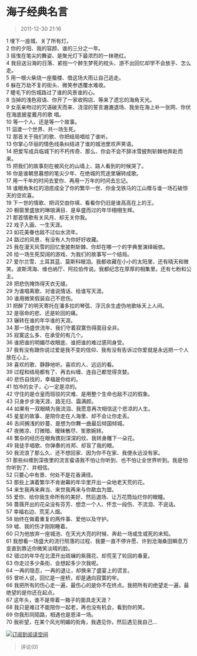 # 海子经典名言

> 2011-12-30 21:16

1 埋下一座城、关了所有灯。  
2 你的夕阳、我的容颜、谁的三分之一年。  
3 摇曳在笔尖的舞姿、是聚光灯下最浓烈的一抹艳红。  
4 我目送沿海的日落、紧抱一个醉生梦死的枕头、游不出回忆却学不会放手、怎么走。  
5 用一根火柴烧一座蜃楼、借这场大雨让自己逃走。  
6 躲在万劫不复的街头、微笑参透覆水难收。  
7 睫毛下的伤城路过了谁的风景谁的心。  
8 当掉的浅色寂语、你开了一家收购店、等来了遗忘的海角天光。  
9 女巫亲吻过的咒语破天而来、浇湿的誓言漉漉退场、我坐在海上补一张网、你伏在海底披星戴月的歌 唱。  
10 等一个人、还是等一个故事。  
11 泅渡一个世界、共一场生死。  
12 那首关于我们的歌、你把结局唱给了谁听。  
13 你掌心华丽的情色线条纠结进了谁的城池里欢声笑语。  
14 把爱写成兵临城下的不朽传奇、那么、你会不会不辞冰雪披荆斩棘地奔赴而来。  
15 把我们的故事刻在被风化的山墙上、路人看到的时候哭了。  
16 你是谁朝思暮想的笔尖少年、在绝城的荒途里辗转成歌。  
17 用一千年的时间去爱你、再用一万年的时间去忘记。  
18 谁眼角朱红的泪痣成全了你的繁华一世、你金戈铁马的江山赠与谁一场石破惊天的空欢喜。  
19 下一世的情歌、把词交由你填、看看你仍旧是谁高高在上的王。  
20 橱窗里盛放的琳琅满目、是阜盛而过的年华栩栩生辉。  
21 那首情歌有关风月、却无关你我。  
22 戏子入画、一生天涯。  
23 如花美眷也敌不过似水流年。  
24 路过的风景、有没有人为你好好收藏。  
25 我在漫天风雪的回忆里披荆斩棘、你却在哪一个的字典里演绎皈依。  
26 绘一场生死契阔的游戏、为我们的故事写一个结局。  
27 爱尔兰雪、土耳其蓝、莫斯科眼泪。我都收藏在小小的太阳里、还有晴天和微笑。波斯湾海、维也纳厅、阿拉伯传说。我都纪念在厚厚的相集里。还有七粉和公主。  
28 把悲伤掩饰得天衣无缝。  
29 为谁唱离歌、对谁说情话、给谁写天涯。  
30 谁用微笑假装自己不悲伤。  
31 把醉了的明天寄托在潘多拉的琴弦、浮沉余生虚伪地歌咏天上人间。  
32 是宿命的悲、还是轮回的痛。  
33 辗转在谁的年华谁的天涯。  
34 那一场盛世流年、我们守着寂寞伤得面目全非。  
35 寂寞这么多、在承受的有几个。  
36 谁把谁的明媚尽收眼底、谁把谁的难过感同身受。  
37 我有没有跟你说过爱是我不变的信仰、我有没有告诉过你爱就是永远把一个人放在心上。  
38 喜欢的歌、静静地听。喜欢的人、远远的看。  
39 过程和结局都有了、再去纠缠、连自己都觉得贪婪。  
40 悲伤自找的，幸福是你给的。  
41 怕冷的女子，心一定是凉的。  
42 守住的是仓皇而班驳的灾难、是用整个生命也敌不过的假象。  
43 只身步步海天涯、路无归、霜满颜。  
44 如果有一双眼睛为我流泪、我愿意再次相信这个悲凉的人生。  
45 星星的故事、是陪你走在人海里、却不会让你走丢。  
46 舌间搁浅的妙蔓、是想为你舞一曲最后倾国倾城。  
47 夜微凉、灯微暗、暧昧散尽、笙歌婉转。  
48 繁杂的经历在眼角镌刻深深的纹、我转身雕下一朵花。  
49 我徒手唱歌、你弹奏的肖邦、却盲了我的眼。  
50 我流浪了那么久、还不想回家、因为你不在家、我便永远没有家。  
51 那些纠缠到深夜里的流言蜚语我不怕让你听到、也不怕让全世界听到。我是怕你听到了、并相信。  
52 只要心中有景、何处不是花香满径。  
53 那些上演着繁华不肯谢幕的年华里开出一朵地老天荒的花。  
54 来生我再来典当、来世我再来与你歃血为盟。    
55 爱你、给你我生命所有的美好、然后退场、让万花筒灿烂你的眼瞳。  
56 蔷薇开出的花朵没有芬芳、想念一个人、怀念一段伤、不流泪、不说话。  
57 幸福右边、荒芜人烟。  
58 始终在做着重复的两件事、爱他以及守护。  
59 嘘、我的伤才刚刚睡着。  
60 只为他放弃一座城池、在天光大亮的时候、奔赴一场或生或死的未知。  
61 我想看一场盛大的流行陨落的过程、我要一直不停许愿、许到沧海桑田瞬息万变直到靠近你微笑淡晴的脸。  
62 错过的年华在北漠开出斑斓的紫薇花、却荒芜了轮回的春夏。  
63 你走过多少条街、会想起多少次我呢。  
64 一再的隐忍，一再的退让，却换来了盛宴上的谎言。  
65 曾听人说，回忆是一座桥，却是通向寂寞的牢。  
66 我把所有的伤心走一遍，最伤心的是你不在终点。我把所有的绝望走一遍，最绝望的是你还在起点。  
67 这年头，谁不是带着一箱子的面具走天涯？  
68 我只是难过不能陪你一起老，再也没有机会，看到你的笑。  
69 你我形同陌路，相遇也是恩泽一场。  
70 我祈望，在某个风光明媚的街角，我遇见你，然后遇见我自己...

[![](https://pan.4a1801.life:11443/d/NAS/Qzone_wyf/Blogs/images/B63ED30C.gif)订阅到阅读空间](https://pan.4a1801.life:11443/d/NAS/Qzone_wyf/Blogs/images/B63ED30C.gif)

> 评论(0)
